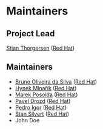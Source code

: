 Maintainers
===========

Project Lead
------------

[Stian Thorgersen](https://github.com/stianst) ([Red Hat](https://www.redhat.com/))

Maintainers
-----------

* [Bruno Oliveira da Silva](https://github.com/abstractj) ([Red Hat](https://www.redhat.com/))
* [Hynek Mlnařík](https://github.com/hmlnarik) ([Red Hat](https://www.redhat.com/))
* [Marek Posolda](https://github.com/mposolda) ([Red Hat](https://www.redhat.com/))
* [Pavel Drozd](https://github.com/pdrozd) ([Red Hat](https://www.redhat.com/))
* [Pedro Igor](https://github.com/pedroigor) ([Red Hat](https://www.redhat.com/))
* [Stan Silvert](https://github.com/ssilvert) ([Red Hat](https://www.redhat.com/))
* John Doe


